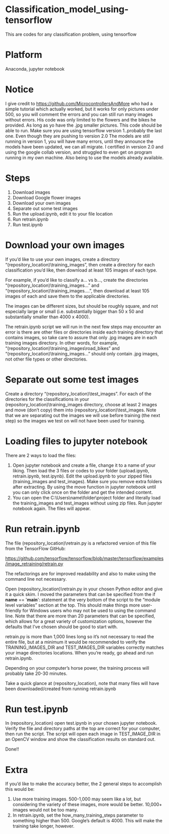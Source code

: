 # Classification_model_using-tensorflow
This are codes for any classification problem, using tensorflow

# Platform

Anaconda, jupyter notebook

# Notice

I give credit to https://github.com/MicrocontrollersAndMore
who had a simple tutorial which actually worked, but it works for only pictures under 500, so you will comment the errors and
you can still run many images without errors. His code was only limited to the flowers and the bikes he provided. As long as yo have the 
.jpg smaller pictures. This code should be able to run. Make sure you are using tensorflow version 1..probably the last one. Even though 
they are pushing to version 2.0 The models are still running in version 1, you will have many errors, until they announce the models have been updated, we can all migrate. I certified in version 2.0 and using the google collab version, and struggled to even get on program running in my own machine. Also being to use the models already available. 

# Steps
1. Download images
2. Download Google flower images
3. Download your own images
4. Separate out some test images
5. Run the upload.ipynb, edit it to your file location
6. Run retrain.ipynb
7. Run test.ipynb

# Download your own images

If you’d like to use your own images, create a directory “(repository_location)\training_images”, then create a directory for each classification you’d like, then download at least 105 images of each type.

For example, if you’d like to classify a... vs b..., create the directories “(repository_location)\training_images\...” and “(repository_location)\training_images\....”, then download at least 105 images of each and save them to the applicable directories.

The images can be different sizes, but should be roughly square, and not especially large or small (i.e. substantially bigger than 50 x 50 and substantially smaller than 4000 x 4000).

The retrain.ipynb script we will run in the next few steps may encounter an error is there are other files or directories inside each training directory that contains images, so take care to assure that only .jpg images are in each training images directory.  In other words, for example, “(repository_location)\training_images\road_bikes” and “(repository_location)\training_images\...” should only contain .jpg images, not other file types or other directories.

# Separate out some test images

Create a directory “(repository_location)\test_images”.  For each of the directories for the classifications in your (repository_location)\training_images directory, choose at least 2 images and move (don’t copy) them into (repository_location)\test_images.  Note that we are separating out the images we will use before training (the next step) so the images we test on will not have been used for training.

# Loading files to jupyter notebook

There are 2 ways to load the files:
1. Open jupyter notebook and create a file, change it to a name of your liking. Then load the 3 files or codes to your folder (upload.ipynb, retrain.ipynb, test.ipynb). Edit the upload.ipynb to your zipped files (training_images and test_images). Make sure you remove extra folders after extracting. By using the move function in jupyter notebook until you can only click once on the folder and get the intended content.
2. You can open the C:\Users\name\folder\project folder and literally load the training_images and test_images without using zip files. Run jupyter notebook again. The files will appear.


# Run retrain.ipynb

The file (repository_location)\retrain.py is a refactored version of this file from the TensorFlow GitHub:

https://github.com/tensorflow/tensorflow/blob/master/tensorflow/examples/image_retraining/retrain.py

The refactorings are for improved readability and also to make using the command line not necessary.

Open (repository_location)\retrain.py in your chosen Python editor and give it a quick skim.  I moved the parameters that can be specified from the  if __name__ == '__main__':  statement at the very bottom of the script to the “module level variables” section at the top.  This should make things more user-friendly for Windows users who may not be used to using the command line.  Note that there are more than 20 parameters that can be specified, which allows for a great variety of customization options, however the defaults that I’ve chosen should be good to start with.

retrain.py is more than 1,000 lines long so it’s not necessary to read the entire file, but at a minimum it would be recommended to verify the TRAINING_IMAGES_DIR and TEST_IMAGES_DIR variables correctly matches your image directories locations.  When you’re ready, go ahead and run retrain.ipynb.

Depending on your computer’s horse power, the training process will probably take 20-30 minutes.

Take a quick glance at (repository_location), note that many files will have been downloaded/created from running retrain.ipynb

# Run test.ipynb

In (repository_location) open test.ipynb in your chosen jupyter notebook.  Verify the file and directory paths at the top are correct for your computer, then run the script.  The script will open each image in TEST_IMAGE_DIR in an OpenCV window and show the classification results on standard out.

Done!!

# Extra

If you’d like to make the accuracy better, the 2 general steps to accomplish this would be:
1) Use more training images.  500-1,000 may seem like a lot, but considering the variety of these images, more would be better.  10,000+ images would not be too many.
2) In retrain.ipynb, set the how_many_training_steps parameter to something higher than 500.  Google’s default is 4000.  This will make the training take longer, however.






